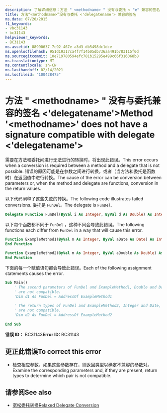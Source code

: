 ```yaml
---
description: 了解详细信息：方法 " <methodname> " 没有与委托 < "e" 兼容的签名 >
title: 方法“<methodname>”没有与委托 <'delegatename'> 兼容的签名
ms.date: 07/20/2015
f1_keywords:
- vbc31143
- bc31143
helpviewer_keywords:
- BC31143
ms.assetid: 88990637-7c92-467e-a3d3-db5498dc1dce
ms.openlocfilehash: 951d19317ca4f7f14b05db736aa491b783115f0d
ms.sourcegitcommit: 10e719780594efc781b15295e499c66f316068b8
ms.translationtype: MT
ms.contentlocale: zh-CN
ms.lasthandoff: 02/14/2021
ms.locfileid: "100428475"
---
```

# <a name="method-methodname-does-not-have-a-signature-compatible-with-delegate-delegatename"></a><span data-ttu-id="f0c38-103">方法 " \<methodname> " 没有与委托兼容的签名 \<'delegatename'></span><span class="sxs-lookup"><span data-stu-id="f0c38-103">Method '\<methodname>' does not have a signature compatible with delegate \<'delegatename'></span></span>

<span data-ttu-id="f0c38-104">需要在方法和委托间进行无法进行的转换时，将出现此错误。</span><span class="sxs-lookup"><span data-stu-id="f0c38-104">This error occurs when a conversion is required between a method and a delegate that is not possible.</span></span> <span data-ttu-id="f0c38-105">错误的原因可能是在参数之间进行转换，或者（当方法和委托是函数时）在返回值中进行转换。</span><span class="sxs-lookup"><span data-stu-id="f0c38-105">The cause of the error can be conversion between parameters or, when the method and delegate are functions, conversion in the return values.</span></span>  
  
 <span data-ttu-id="f0c38-106">以下代码阐释了这些失败的转换。</span><span class="sxs-lookup"><span data-stu-id="f0c38-106">The following code illustrates failed conversions.</span></span> <span data-ttu-id="f0c38-107">委托是 `FunDel`。</span><span class="sxs-lookup"><span data-stu-id="f0c38-107">The delegate is `FunDel`.</span></span>  
  
```vb  
Delegate Function FunDel(ByVal i As Integer, ByVal d As Double) As Integer  
```  
  
 <span data-ttu-id="f0c38-108">以下每个函数都不同于 `FunDel` ，这种不同会导致此错误。</span><span class="sxs-lookup"><span data-stu-id="f0c38-108">The following functions each differ from `FunDel` in a way that will cause this error.</span></span>  
  
```vb  
Function ExampleMethod1(ByVal m As Integer, ByVal aDate As Date) As Integer  
End Function  
  
Function ExampleMethod2(ByVal m As Integer, ByVal aDouble As Double) As Date  
End Function  
```  
  
 <span data-ttu-id="f0c38-109">下面的每一个赋值语句都会导致此错误。</span><span class="sxs-lookup"><span data-stu-id="f0c38-109">Each of the following assignment statements causes the error.</span></span>  
  
```vb  
Sub Main()  
    ' The second parameters of FunDel and ExampleMethod1, Double and Date,  
    ' are not compatible.  
    'Dim d1 As FunDel = AddressOf ExampleMethod1  
  
    ' The return types of FunDel and ExampleMethod2, Integer and Date,  
    ' are not compatible.  
    'Dim d2 As FunDel = AddressOf ExampleMethod2  
  
End Sub  
```  
  
 <span data-ttu-id="f0c38-110">**错误 ID：** BC31143</span><span class="sxs-lookup"><span data-stu-id="f0c38-110">**Error ID:** BC31143</span></span>  
  
## <a name="to-correct-this-error"></a><span data-ttu-id="f0c38-111">更正此错误</span><span class="sxs-lookup"><span data-stu-id="f0c38-111">To correct this error</span></span>  
  
- <span data-ttu-id="f0c38-112">检查相应参数，如果这些参数存在，则返回类型以确定不兼容的参数对。</span><span class="sxs-lookup"><span data-stu-id="f0c38-112">Examine the corresponding parameters and, if they are present, return types to determine which pair is not compatible.</span></span>  
  
## <a name="see-also"></a><span data-ttu-id="f0c38-113">请参阅</span><span class="sxs-lookup"><span data-stu-id="f0c38-113">See also</span></span>

- [<span data-ttu-id="f0c38-114">宽松委托转换</span><span class="sxs-lookup"><span data-stu-id="f0c38-114">Relaxed Delegate Conversion</span></span>](../programming-guide/language-features/delegates/relaxed-delegate-conversion.md)
